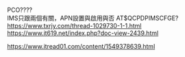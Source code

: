   PCO????  
  IMS只跟兩個有關，APN設置與啟用與否
  AT$QCPDPIMSCFGE?  
  https://www.txrjy.com/thread-1029730-1-1.html  
  https://www.it619.net/index.php?doc-view-2439.html  


  https://www.itread01.com/content/1549378639.html  

